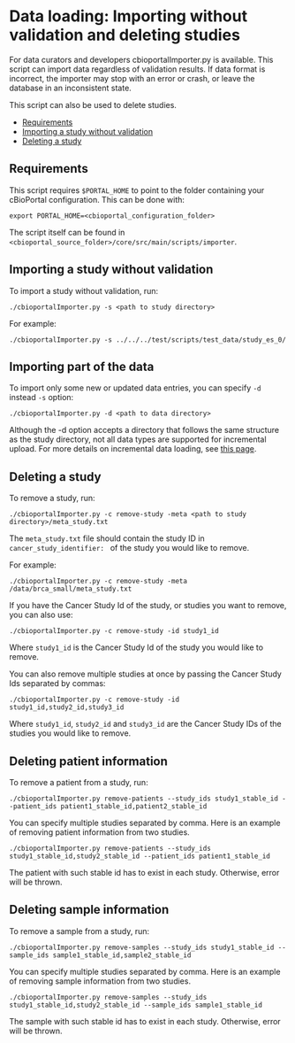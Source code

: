 # Data loading: Importing without validation and deleting studies
For data curators and developers cbioportalImporter.py is available. This script can import data regardless of validation results. If data format is incorrect, the importer may stop with an error or crash, or leave the database in an inconsistent state.

This script can also be used to delete studies.

- [Requirements](#requirements)
- [Importing a study without validation](#importing-a-study-without-validation)
- [Deleting a study](#deleting-a-study)

## Requirements
This script requires `$PORTAL_HOME` to point to the folder containing your
cBioPortal configuration. This can be done with:
```
export PORTAL_HOME=<cbioportal_configuration_folder>
```

The script itself can be found in `<cbioportal_source_folder>/core/src/main/scripts/importer`.

## Importing a study without validation 
To import a study without validation, run: 
```
./cbioportalImporter.py -s <path to study directory>
```

For example:
```
./cbioportalImporter.py -s ../../../test/scripts/test_data/study_es_0/
```

## Importing part of the data
To import only some new or updated data entries, you can specify `-d` instead `-s` option:
```
./cbioportalImporter.py -d <path to data directory>
```
Although the -d option accepts a directory that follows the same structure as the study directory, not all data types are supported for incremental upload.
For more details on incremental data loading, see [this page](./Incremental-Data-Loading.md).

## Deleting a study
To remove a study, run: 
```
./cbioportalImporter.py -c remove-study -meta <path to study directory>/meta_study.txt
```
The `meta_study.txt` file should contain the study ID in `cancer_study_identifier: ` of the study you would like to remove.

For example:
```
./cbioportalImporter.py -c remove-study -meta /data/brca_small/meta_study.txt
```

If you have the Cancer Study Id of the study, or studies you want to remove, you can also use:
```
./cbioportalImporter.py -c remove-study -id study1_id
```
Where `study1_id` is the Cancer Study Id of the study you would like to remove.

You can also remove multiple studies at once by passing the Cancer Study Ids separated by commas:
```
./cbioportalImporter.py -c remove-study -id study1_id,study2_id,study3_id
```
Where `study1_id`, `study2_id` and `study3_id` are the Cancer Study IDs of the studies you would like to remove.

## Deleting patient information

To remove a patient from a study, run:
```
./cbioportalImporter.py remove-patients --study_ids study1_stable_id --patient_ids patient1_stable_id,patient2_stable_id
```

You can specify multiple studies separated by comma. Here is an example of removing patient information from two studies.
```
./cbioportalImporter.py remove-patients --study_ids study1_stable_id,study2_stable_id --patient_ids patient1_stable_id
```

The patient with such stable id has to exist in each study. Otherwise, error will be thrown.

## Deleting sample information

To remove a sample from a study, run:
```
./cbioportalImporter.py remove-samples --study_ids study1_stable_id --sample_ids sample1_stable_id,sample2_stable_id
```

You can specify multiple studies separated by comma. Here is an example of removing sample information from two studies.
```
./cbioportalImporter.py remove-samples --study_ids study1_stable_id,study2_stable_id --sample_ids sample1_stable_id
```

The sample with such stable id has to exist in each study. Otherwise, error will be thrown.

